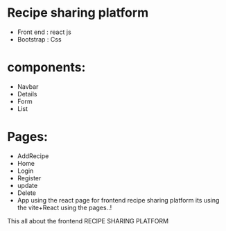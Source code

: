 # Recipe sharing platform

- Front end : react js
- Bootstrap : Css

# components:

- Navbar
- Details
- Form
- List

# Pages:

- AddRecipe
- Home
- Login
- Register
- update
- Delete
- App using the react page for frontend recipe sharing platform its using the vite+React using the pages..!

This all about the frontend RECIPE SHARING PLATFORM
